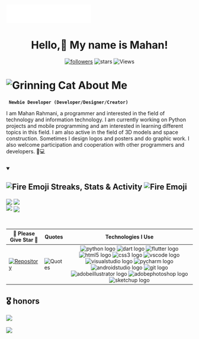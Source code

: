 <img src="images/svg/header_en.svg"></img>

<h1 align="center">Hello,👋 My name is Mahan!</h1>

<p align="center">
  <a href="https://github.com/mhnrhmni?tab=followers">
    <img alt="followers" title="Follow me on Github" src="https://custom-icon-badges.demolab.com/github/followers/mhnrhmni?color=FF0000&logoColor=white&label=Follow&logo=person-add&style=for-the-badge&labelColor=000000"/></a>
    <img alt="stars" title="stars" src="https://custom-icon-badges.demolab.com/github/stars/mhnrhmni?color=FF0000&labelColor=000000&logo=star&style=for-the-badge"/>
    <img alt="Views" title="Views" src="https://komarev.com/ghpvc/?username=mhnrhmni&color=00000F&style=for-the-badge"/>
<p/>

<!-- About Me Text BEGIN -->
# <img src="https://raw.githubusercontent.com/Tarikul-Islam-Anik/Animated-Fluent-Emojis/master/Emojis/Smilies/Grinning%20Cat.png" alt="Grinning Cat" width="25" height="25" /> About Me
**` Newbie Developer (Developer/Designer/Creator)`**

I am Mahan Rahmani, a programmer and interested in the field of technology and information technology. I am currently working on Python projects and mobile programming and am interested in learning different topics in this field. I am also active in the field of 3D models and space construction. Sometimes I design logos and posters and do graphic work. I also welcome participation and cooperation with other programmers and developers. 🚀💻

###


<details open>  
  <summary><h2><img src="https://user-images.githubusercontent.com/74038190/216122041-518ac897-8d92-4c6b-9b3f-ca01dcaf38ee.png" alt="Fire Emoji" width="30" height="30"> Streaks, Stats & Activity <img src="https://user-images.githubusercontent.com/74038190/216122041-518ac897-8d92-4c6b-9b3f-ca01dcaf38ee.png" alt="Fire Emoji" width="30" height="30"></h2></summary>
    <!-- https://github.com/anuraghazra/github-readme-stats // Github Stats-->
  <img align="center" width="400" src="https://github-readme-stats.vercel.app/api?username=mhnrhmni&hide_border=true&title_color=FFFFFF&show_icons=true&icon_color=FF0000&ring_color=FF0000&bg_color=000000&text_color=FFFFFF&rank_icon=github" />
    <!-- https://github.com/DenverCoder1/github-readme-streak-stats // Streaks Stats -->
    <img align="center" width="400" src="https://github-readme-streak-stats-eight.vercel.app/?user=mhnrhmni&theme=highcontrast&currStreakNum=FF0000&fire=FF0000&card_height=205&currStreakLabel=FF0000&ring=FF0000&border=000000" />
    <br/>
    <!-- https://github.com/Ashutosh00710/github-readme-activity-graph // Graph-Koordinaten -->
<img width="805" src="https://github-readme-activity-graph.vercel.app/graph?username=mhnrhmni&theme=high-contrast&hide_border=true&area_color=FF0000&area=true&point=FF0000&line=FF0000&" />
    <!-- https://github.com/anuraghazra/github-readme-stats // Most Used Language-->
    <img align="center" src="https://github-readme-stats.vercel.app/api/top-langs/?username=mhnrhmni&layout=compact&text_color=FFFFFF&bg_color=000000&card_width=805&hide_border=true&title_color=FF0000" />
    <br/>

</p>
</details>

<br clear="both">

| 🌟 Please Give Star 🌟 | Quotes | Technologies I Use |
|-------------------------------------|--------|---------------------|
| <a href="https://github.com/mhnrhmni/FileSorter">![Repository](https://github-readme-stats.vercel.app/api/pin/?username=mhnrhmni&repo=FileSorter&show_owner=false&theme=transparent)</a> | ![Quotes](https://quotes-github-readme.vercel.app/api?type=vertical&theme=tokyonight) | <div align="center"> <img src="https://skillicons.dev/icons?i=py" alt="python logo" height="45" /> <img src="https://skillicons.dev/icons?i=dart" alt="dart logo" height="45" /> <img src="https://skillicons.dev/icons?i=flutter" alt="flutter logo" height="45" /> <img src="https://skillicons.dev/icons?i=html" alt="html5 logo" height="45" /> <img src="https://skillicons.dev/icons?i=css" alt="css3 logo" height="45" /> <img src="https://skillicons.dev/icons?i=vscode" alt="vscode logo" height="45" /> <img src="https://skillicons.dev/icons?i=visualstudio" alt="visualstudio logo" height="45" /> <img src="https://cdn.jsdelivr.net/gh/devicons/devicon/icons/pycharm/pycharm-original.svg" alt="pycharm logo" height="45" /> <img src="https://skillicons.dev/icons?i=androidstudio" alt="androidstudio logo" height="45" /> <img src="https://skillicons.dev/icons?i=git" alt="git logo" height="45" /> <img src="https://skillicons.dev/icons?i=ai" alt="adobeillustrator logo" height="45" /> <img src="https://skillicons.dev/icons?i=ps" alt="adobephotoshop logo" height="45" /> <img src="https://skillicons.dev/icons?i=sketchup" alt="sketchup logo" height="45" /> </div> |


###

<h2 align="left">🎖️ honors</h2>

<img height="600" src="https://certificates.cs50.io/abed8e25-f358-4d02-9e4f-9dcecbe07c56.png?size=A4"  />

[![](https://visitcount.itsvg.in/api?id=mhnrhmni&icon=6&color=5)](https://visitcount.itsvg.in)


<!-- Proudly created with GPRM ( https://gprm.itsvg.in ) -->


<!---
mhnrhmni/mhnrhmni is a ✨ special ✨ repository because its `README.md` (this file) appears on your GitHub profile.
You can click the Preview link to take a look at your changes.
--->
